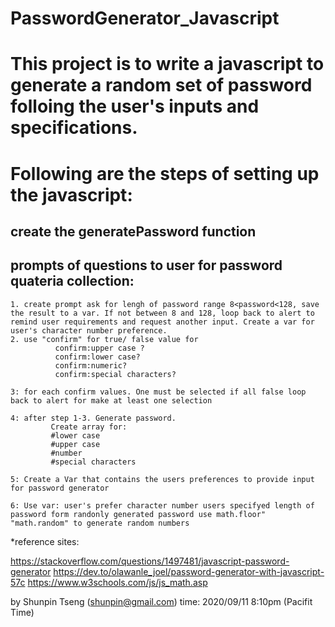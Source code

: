 # PasswordGenerator_Javascript

# This project is to write a javascript to generate a random set of password folloing the user's inputs and specifications.

# Following are the steps of setting up the javascript:

## create the generatePassword function
## prompts of questions to user for password quateria collection:

    1. create prompt ask for lengh of password range 8<password<128, save the result to a var. If not between 8 and 128, loop back to alert to remind user requirements and request another input. Create a var for user's character number preference.
    2. use "confirm" for true/ false value for     
              confirm:upper case ?
              confirm:lower case?
              confirm:numeric?
              confirm:special characters?
              
    3: for each confirm values. One must be selected if all false loop back to alert for make at least one selection

    4: after step 1-3. Generate password.
             Create array for:
             #lower case 
             #upper case
             #number
             #special characters

    5: Create a Var that contains the users preferences to provide input for password generator

    6: Use var: user's prefer character number users specifyed length of password form randonly generated password use math.floor" "math.random" to generate random numbers


*reference sites:

https://stackoverflow.com/questions/1497481/javascript-password-generator
https://dev.to/olawanle_joel/password-generator-with-javascript-57c
https://www.w3schools.com/js/js_math.asp


by Shunpin Tseng (shunpin@gmail.com)
time: 2020/09/11 8:10pm (Pacifit Time)
